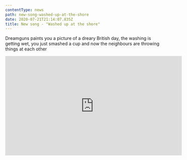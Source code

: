 ```yaml
---
contentType: news
path: new-song-washed-up-at-the-shore
date: 2020-07-21T21:14:07.835Z
title: New song - "Washed up at the shore"
---
```

Dreamguns paints you a picture of a dreary British day, the washing is getting wet, you just smashed a cup and now the neighbours are throwing things at each other

<iframe width="560" height="315" src="https://www.youtube.com/embed/lwKCbUpf5iU" title="YouTube video player" frameborder="0" allow="accelerometer; autoplay; clipboard-write; encrypted-media; gyroscope; picture-in-picture" allowfullscreen></iframe>